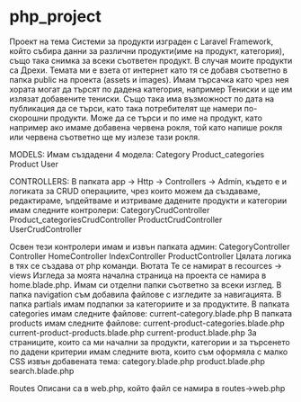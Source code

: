# php_project
 
Проект на тема Системи за продукти изграден с Laravel Framework, който събира данни за различни продукти(име на продукт, категория), също така снимка за всеки съответен продукт. В случая моите продукти са Дрехи.
Темата ми е взета от интернет като тя се добавя съответно в папка public на проекта (assets и images).
Имам търсачка като чрез нея хората могат да търсят по дадена категория, например Тениски и ще им излязат добавените тениски. Също така има възможност по дата на публикация да се търси, като така потребителят ще намери по-скорошни продукти. Може да се търси и по име на продукт, като например ако имаме добавена червена рокля, той като напише рокля или червена съответно ще му излезе тази рокля. 

MODELS:
Имам създадени 4 модела: 
Category 
Product_categories
Product
User

CONTROLLERS:
В папката app -> Http -> Controllers -> Admin, където е и логиката за CRUD операциите, чрез които можем да създаваме, редактираме, ъпдейтваме и изтриваме дадените продукти и категории имам следните контролери:
CategoryCrudController
Product_categoriesCrudController
ProductCrudController
UserCrudController

Освен тези контролери имам и извън папката админ:
CategoryController
Controller
HomeController
IndexController
ProductController
Цялата логика в тях се създава от php команди.
Вютата
Те се намират в recources -> views 
Изгледа за моята начална страница на проекта се намира в home.blade.php. 
Имам си отделни папки съответно за всеки изглед. В папка navigation съм добавила файлове с изгледите за навигацията. В папка partials имам подпапки за категориите и за продуктите. 
В папката categories имам следните файлове:
current-category.blade.php 
В папката products имам следните файлове:
current-product-categories.blade.php
current-product-products.blade.php 
current-product.blade.php 
За страниците, които са ми начални за продукти, категории и за търсенето по дадени критерии имам следните вюта, които съм оформяла с малко CSS извън добавената тема:
category.blade.php
product.blade.php
search.blade.php

Routes
Описани са в web.php, който файл се намира в routes->web.php
